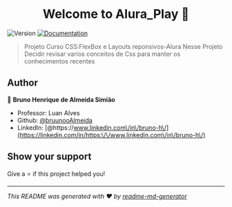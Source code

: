 <h1 align="center">Welcome to Alura_Play 👋</h1>
<p>
  <img alt="Version" src="https://img.shields.io/badge/version-2.0-blue.svg?cacheSeconds=2592000" />
  <a href="https://cursos.alura.com.br/course/css-flexbox-layouts-responsivos" target="_blank">
    <img alt="Documentation" src="https://img.shields.io/badge/documentation-yes-brightgreen.svg" />
  </a>
</p>

> Projeto Curso CSS:FlexBox e Layouts reponsivos-Alura
> Nesse Projeto Decidir revisar varios conceitos de Css para manter os conhecimentos recentes

## Author

👤 **Bruno Henrique de Almeida Simião**

* Professor: Luan Alves
* Github: [@bruunooAlmeida](https://github.com/bruunooAlmeida)
* LinkedIn: [@https:\/\/www.linkedin.com\/in\/bruno-h\/](https://linkedin.com/in/https:\/\/www.linkedin.com\/in\/bruno-h\/)

## Show your support

Give a ⭐️ if this project helped you!

***
_This README was generated with ❤️ by [readme-md-generator](https://github.com/kefranabg/readme-md-generator)_